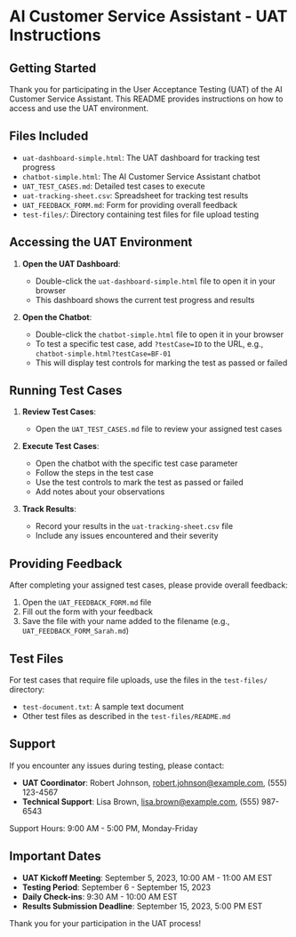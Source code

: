 # AI Customer Service Assistant - UAT Instructions

## Getting Started

Thank you for participating in the User Acceptance Testing (UAT) of the AI Customer Service Assistant. This README provides instructions on how to access and use the UAT environment.

## Files Included

- `uat-dashboard-simple.html`: The UAT dashboard for tracking test progress
- `chatbot-simple.html`: The AI Customer Service Assistant chatbot
- `UAT_TEST_CASES.md`: Detailed test cases to execute
- `uat-tracking-sheet.csv`: Spreadsheet for tracking test results
- `UAT_FEEDBACK_FORM.md`: Form for providing overall feedback
- `test-files/`: Directory containing test files for file upload testing

## Accessing the UAT Environment

1. **Open the UAT Dashboard**:
   - Double-click the `uat-dashboard-simple.html` file to open it in your browser
   - This dashboard shows the current test progress and results

2. **Open the Chatbot**:
   - Double-click the `chatbot-simple.html` file to open it in your browser
   - To test a specific test case, add `?testCase=ID` to the URL, e.g., `chatbot-simple.html?testCase=BF-01`
   - This will display test controls for marking the test as passed or failed

## Running Test Cases

1. **Review Test Cases**:
   - Open the `UAT_TEST_CASES.md` file to review your assigned test cases

2. **Execute Test Cases**:
   - Open the chatbot with the specific test case parameter
   - Follow the steps in the test case
   - Use the test controls to mark the test as passed or failed
   - Add notes about your observations

3. **Track Results**:
   - Record your results in the `uat-tracking-sheet.csv` file
   - Include any issues encountered and their severity

## Providing Feedback

After completing your assigned test cases, please provide overall feedback:

1. Open the `UAT_FEEDBACK_FORM.md` file
2. Fill out the form with your feedback
3. Save the file with your name added to the filename (e.g., `UAT_FEEDBACK_FORM_Sarah.md`)

## Test Files

For test cases that require file uploads, use the files in the `test-files/` directory:

- `test-document.txt`: A sample text document
- Other test files as described in the `test-files/README.md`

## Support

If you encounter any issues during testing, please contact:

- **UAT Coordinator**: Robert Johnson, robert.johnson@example.com, (555) 123-4567
- **Technical Support**: Lisa Brown, lisa.brown@example.com, (555) 987-6543

Support Hours: 9:00 AM - 5:00 PM, Monday-Friday

## Important Dates

- **UAT Kickoff Meeting**: September 5, 2023, 10:00 AM - 11:00 AM EST
- **Testing Period**: September 6 - September 15, 2023
- **Daily Check-ins**: 9:30 AM - 10:00 AM EST
- **Results Submission Deadline**: September 15, 2023, 5:00 PM EST

Thank you for your participation in the UAT process!

